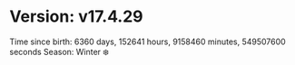 # Version: v17.4.29
Time since birth: 6360 days, 152641 hours, 9158460 minutes, 549507600 seconds
Season: Winter ❄️
